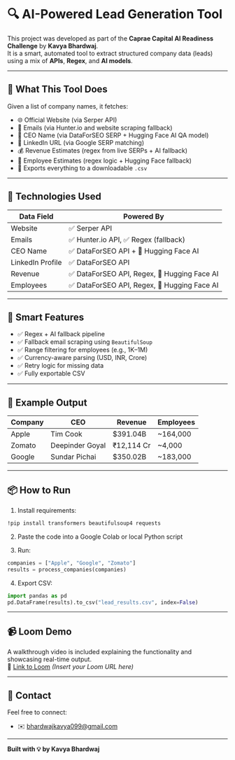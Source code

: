 
# 🔍 AI-Powered Lead Generation Tool

This project was developed as part of the **Caprae Capital AI Readiness Challenge** by **Kavya Bhardwaj**.  
It is a smart, automated tool to extract structured company data (leads) using a mix of **APIs**, **Regex**, and **AI models**.

---

## 🚀 What This Tool Does

Given a list of company names, it fetches:

- 🌐 Official Website (via Serper API)
- 📧 Emails (via Hunter.io and website scraping fallback)
- 👤 CEO Name (via DataForSEO SERP + Hugging Face AI QA model)
- 🔗 LinkedIn URL (via Google SERP matching)
- 💰 Revenue Estimates (regex from live SERPs + AI fallback)
- 👥 Employee Estimates (regex logic + Hugging Face fallback)
- 📁 Exports everything to a downloadable `.csv`

---

## 🧠 Technologies Used

| Data Field        | Powered By                                  |
|-------------------|----------------------------------------------|
| Website           | ✅ Serper API                                 |
| Emails            | ✅ Hunter.io API, ✅ Regex (fallback)          |
| CEO Name          | ✅ DataForSEO API + 🤖 Hugging Face AI        |
| LinkedIn Profile  | ✅ DataForSEO API                              |
| Revenue           | ✅ DataForSEO API, Regex, 🤖 Hugging Face AI   |
| Employees         | ✅ DataForSEO API, Regex, 🤖 Hugging Face AI   |

---

## 🧩 Smart Features

- ✅ Regex + AI fallback pipeline
- ✅ Fallback email scraping using `BeautifulSoup`
- ✅ Range filtering for employees (e.g., 1K–1M)
- ✅ Currency-aware parsing (USD, INR, Crore)
- ✅ Retry logic for missing data
- ✅ Fully exportable CSV

---

## 🧪 Example Output

| Company   | CEO             | Revenue     | Employees    |
|-----------|------------------|-------------|--------------|
| Apple     | Tim Cook         | $391.04B    | ~164,000     |
| Zomato    | Deepinder Goyal  | ₹12,114 Cr  | ~4,000       |
| Google    | Sundar Pichai    | $350.02B    | ~183,000     |

---

## 📦 How to Run

1. Install requirements:
```bash
!pip install transformers beautifulsoup4 requests
```

2. Paste the code into a Google Colab or local Python script

3. Run:
```python
companies = ["Apple", "Google", "Zomato"]
results = process_companies(companies)
```

4. Export CSV:
```python
import pandas as pd
pd.DataFrame(results).to_csv("lead_results.csv", index=False)
```

---

## 📹 Loom Demo

A walkthrough video is included explaining the functionality and showcasing real-time output.  
🔗 [Link to Loom](#) *(Insert your Loom URL here)*

---

## 📧 Contact

Feel free to connect:
- ✉️ bhardwajkavya099@gmail.com

---

**Built with 💡 by Kavya Bhardwaj**
